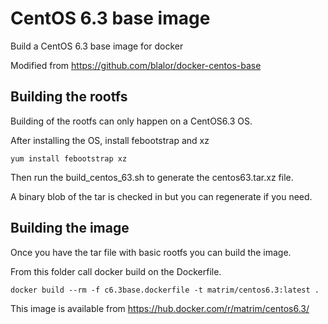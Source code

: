 # CentOS 6.3 base image

Build a CentOS 6.3 base image for docker

Modified from https://github.com/blalor/docker-centos-base

## Building the rootfs

Building of the rootfs can only happen on a CentOS6.3 OS. 

After installing the OS, install febootstrap and xz

    yum install febootstrap xz

Then run the build_centos_63.sh to generate the centos63.tar.xz file.

A binary blob of the tar is checked in but you can regenerate if you need.

## Building the image

Once you have the tar file with basic rootfs you can build the image.

From this folder call docker build on the Dockerfile.

    docker build --rm -f c6.3base.dockerfile -t matrim/centos6.3:latest .

This image is available from https://hub.docker.com/r/matrim/centos6.3/



